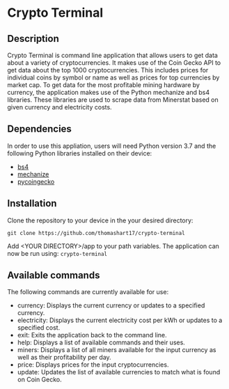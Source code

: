 # Crypto Terminal
## Description
Crypto Terminal is command line application that allows users to get data about a variety of cryptocurrencies. It makes use of the Coin Gecko API to get data about the top 1000 cryptocurrencies. This includes prices for individual coins by symbol or name as well as prices for top currencies by market cap. To get data for the most profitable mining hardware by currency, the application makes use of the Python mechanize and bs4 libraries. These libraries are used to scrape data from Minerstat based on given currency and electricity costs.
## Dependencies
In order to use this appliation, users will need Python version 3.7 and the following Python libraries installed on their device:
- [bs4](https://pypi.org/project/bs4)
- [mechanize](https://pypi.org/project/mechanize)
- [pycoingecko](https://pypi.org/project/pycoingecko)
## Installation
Clone the repository to your device in the your desired directory:

`git clone https://github.com/thomashart17/crypto-terminal`

Add \<YOUR DIRECTORY\>/app to your path variables. The application can now be run using: `crypto-terminal`
## Available commands
The following commands are currently available for use:
- currency: Displays the current currency or updates to a specified currency.
- electricity: Displays the current electricity cost per kWh or updates to a specified cost.
- exit: Exits the application back to the command line.
- help: Displays a list of available commands and their uses.
- miners: Displays a list of all miners available for the input currency as well as their profitability per day.
- price: Displays prices for the input cryptocurrencies.
- update: Updates the list of available currencies to match what is found on Coin Gecko.